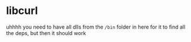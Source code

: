 # libcurl

uhhhh you need to have all dlls from the `/bin` folder in here for it to find all the deps, but then it should work